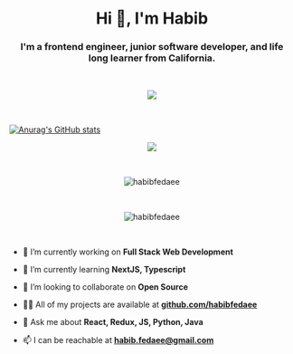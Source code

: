 <h1 align="center">Hi 👋, I'm Habib</h1>
<h3 align="center">I'm a frontend engineer, junior software developer, and life long learner from California.</h3>&nbsp;&nbsp;




<p align='center'>
    <a href="https://www.linkedin.com/in/habibullah-fedaee/">
    <img src="https://img.shields.io/badge/linkedin-%230077B5.svg?&style=for-the-badge&logo=linkedin&logoColor=white" /></a>
</p>&nbsp;&nbsp;

[![Anurag's GitHub stats](https://github-readme-stats.vercel.app/api?username=habibfedaee)](https://github.com/habibfedaee/github-readme-stats)

<p align='center'>
  <a href="#"><img src="https://badges.pufler.dev/visits/habibfedaee/habibfedaee"></a>
</p>&nbsp;&nbsp;

<p align='center'>
    <img align="center" src="https://github-readme-stats.vercel.app/api/top-langs/?username=habibfedaee&layout=compact" alt="habibfedaee" />
</p>&nbsp;&nbsp;


<p align='center'>
    <img align="center" src="https://github-readme-stats.vercel.app/api?username=habibfedaee&show_icons=true&theme=radical" alt="habibfedaee" /></p>&nbsp;&nbsp;



- 🔭 I’m currently working on **Full Stack Web Development**

- 🌱 I’m currently learning **NextJS, Typescript**

- 👯 I’m looking to collaborate on **Open Source**

- 👨‍💻 All of my projects are available at **[github.com/habibfedaee](https://github.com/habibfedaee?tab=repositories)**

- 💬 Ask me about **React, Redux, JS, Python, Java**

- 📫 I can be reachable at **habib.fedaee@gmail.com**
